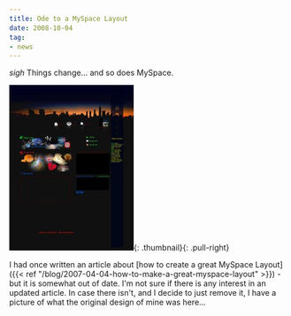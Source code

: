 ```yaml
---
title: Ode to a MySpace Layout
date: 2008-10-04
tag:
- news
---
```

*sigh* Things change... and so does MySpace.

[![](/uploads/2008/myspace-225x300.jpg)](/uploads/2008//myspace.jpg){: .thumbnail}{: .pull-right}

I had once written an article about [how to create a great MySpace Layout]({{< ref "/blog/2007-04-04-how-to-make-a-great-myspace-layout" >}}) - but it is somewhat out of date.  I'm not sure if there is any interest in an updated article.  In case there isn't, and I decide to just remove it, I have a picture of what the original design of mine was here...
